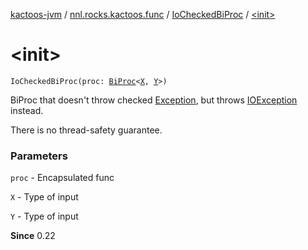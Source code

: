[kactoos-jvm](../../index.md) / [nnl.rocks.kactoos.func](../index.md) / [IoCheckedBiProc](index.md) / [&lt;init&gt;](./-init-.md)

# &lt;init&gt;

`IoCheckedBiProc(proc: `[`BiProc`](../../nnl.rocks.kactoos/-bi-proc/index.md)`<`[`X`](index.md#X)`, `[`Y`](index.md#Y)`>)`

BiProc that doesn't throw checked [Exception](https://kotlinlang.org/api/latest/jvm/stdlib/kotlin/-exception/index.html), but throws [IOException](http://docs.oracle.com/javase/8/docs/api/java/io/IOException.html) instead.

There is no thread-safety guarantee.

### Parameters

`proc` - Encapsulated func

`X` - Type of input

`Y` - Type of input

**Since**
0.22

